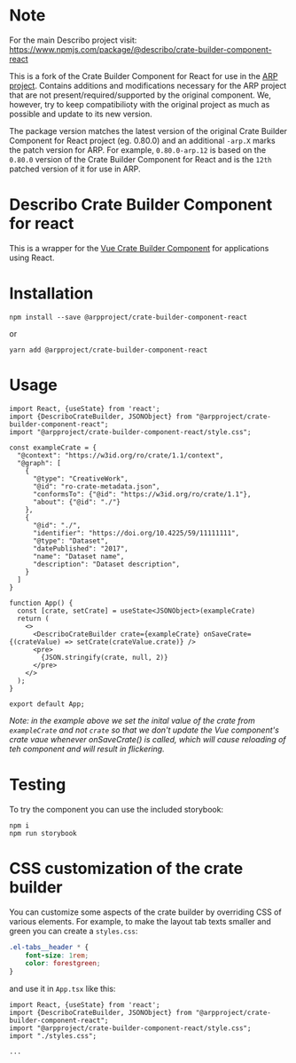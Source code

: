# Note

For the main Describo project visit: https://www.npmjs.com/package/@describo/crate-builder-component-react

This is a fork of the Crate Builder Component for React for use in the [ARP project](https://researchdata.hu/en). Contains additions and modifications necessary for the ARP project that are not present/required/supported by the original component. We, however, try to keep compatibilioty with the original project as much as possible and update to its new version.

The package version matches the latest version  of the original Crate Builder Component for React project (eg. 0.80.0) and an additional `-arp.X` marks the patch version for ARP. For example, `0.80.0-arp.12` is based on the `0.80.0` version of the Crate Builder Component for React and is the `12th` patched version of it for use in ARP.


# Describo Crate Builder Component for react

This is a wrapper for the [Vue Crate Builder Component](https://github.com/describo/crate-builder-component) for applications using React.

# Installation

```
npm install --save @arpproject/crate-builder-component-react
```

or

```
yarn add @arpproject/crate-builder-component-react
```

# Usage

```tsx
import React, {useState} from 'react';
import {DescriboCrateBuilder, JSONObject} from "@arpproject/crate-builder-component-react";
import "@arpproject/crate-builder-component-react/style.css";

const exampleCrate = {
  "@context": "https://w3id.org/ro/crate/1.1/context",
  "@graph": [
    {
      "@type": "CreativeWork",
      "@id": "ro-crate-metadata.json",
      "conformsTo": {"@id": "https://w3id.org/ro/crate/1.1"},
      "about": {"@id": "./"}
    },
    {
      "@id": "./",
      "identifier": "https://doi.org/10.4225/59/11111111",
      "@type": "Dataset",
      "datePublished": "2017",
      "name": "Dataset name",
      "description": "Dataset description",
    }
  ]
}

function App() {
  const [crate, setCrate] = useState<JSONObject>(exampleCrate)
  return (
    <>
      <DescriboCrateBuilder crate={exampleCrate} onSaveCrate={(crateValue) => setCrate(crateValue.crate)} />
      <pre>
        {JSON.stringify(crate, null, 2)}
      </pre>
    </>
  );
}

export default App;
```

_Note: in the example above we set the inital value of the crate from `exampleCrate` and not `crate` so that we don't update the Vue component's crate vaue whenever onSaveCrate() is called, which will cause reloading of teh component and will result in flickering._

# Testing

To try the component you can use the included storybook:

```
npm i
npm run storybook
```

# CSS customization of the crate builder

You can customize some aspects of the crate builder by overriding CSS of various elements. For example, to make the
layout tab texts smaller and green you can create a `styles.css`:

```css
.el-tabs__header * {
    font-size: 1rem;
    color: forestgreen;
}
```

and use it in `App.tsx` like this:

```tsx
import React, {useState} from 'react';
import {DescriboCrateBuilder, JSONObject} from "@arpproject/crate-builder-component-react";
import "@arpproject/crate-builder-component-react/style.css";
import "./styles.css";

...
```
